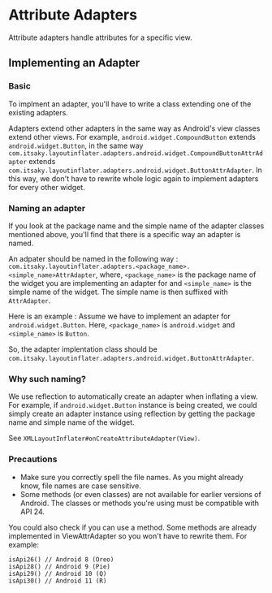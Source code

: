 # Attribute Adapters

Attribute adapters handle attributes for a specific view.

## Implementing an Adapter

### Basic

To implment an adapter, you'll have to write a class extending one of the existing adapters.

Adapters extend other adapters in the same way as Android's view classes extend other views. For
example, ```android.widget.CompoundButton``` extends ```android.widget.Button```, in the same way
```com.itsaky.layoutinflater.adapters.android.widget.CompoundButtonAttrAdapter``` extends
```com.itsaky.layoutinflater.adapters.android.widget.ButtonAttrAdapter```. In this way, we don't
have to rewrite whole logic again to implement adapters for every other widget.

### Naming an adapter

If you look at the package name and the simple name of the adapter classes mentioned above, you'll
find that there is a specific way an adapter is named.

An adpater should be named in the following way :
```com.itsaky.layoutinflater.adapters.<package_name>.<simple_name>AttrAdapter```,
where, ```<package_name>``` is the package name of the widget you are implementing an adapter for
and ```<simple_name>``` is the simple name of the widget. The simple name is then suffixed
with ```AttrAdapter```.

Here is an example :
Assume we have to implement an adapter for ```android.widget.Button```. Here, ```<package_name>```
is ```android.widget``` and
```<simple_name>``` is ```Button```.

So, the adapter implentation class should
be ```com.itsaky.layoutinflater.adapters.android.widget.ButtonAttrAdapter```.

### Why such naming?

We use reflection to automatically create an adapter when inflating a view. For example,
if ```android.widget.Button``` instance is being created, we could simply create an adapter instance
using reflection by getting the package name and simple name of the widget.

See ```XMLLayoutInflater#onCreateAttributeAdapter(View)```.

### Precautions

- Make sure you correctly spell the file names. As you might already know, file names are case
  sensitive.
- Some methods (or even classes) are not available for earlier versions of Android. The classes or
  methods you're using must be compatible with API 24.

You could also check if you can use a method. Some methods are already implemented in
ViewAttrAdapter so you won't have to rewrite them. For example:

```
isApi26() // Android 8 (Oreo)
isApi28() // Android 9 (Pie)
isApi29() // Android 10 (Q)
isApi30() // Android 11 (R)
```
